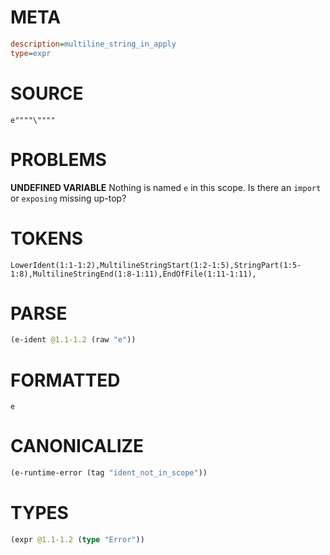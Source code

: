 # META
~~~ini
description=multiline_string_in_apply
type=expr
~~~
# SOURCE
~~~roc
e""""\""""
~~~
# PROBLEMS
**UNDEFINED VARIABLE**
Nothing is named `e` in this scope.
Is there an `import` or `exposing` missing up-top?

# TOKENS
~~~zig
LowerIdent(1:1-1:2),MultilineStringStart(1:2-1:5),StringPart(1:5-1:8),MultilineStringEnd(1:8-1:11),EndOfFile(1:11-1:11),
~~~
# PARSE
~~~clojure
(e-ident @1.1-1.2 (raw "e"))
~~~
# FORMATTED
~~~roc
e
~~~
# CANONICALIZE
~~~clojure
(e-runtime-error (tag "ident_not_in_scope"))
~~~
# TYPES
~~~clojure
(expr @1.1-1.2 (type "Error"))
~~~
